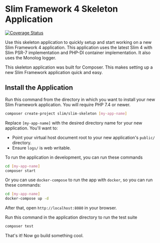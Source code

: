 # Slim Framework 4 Skeleton Application

[![Coverage Status](https://coveralls.io/repos/github/slimphp/Slim-Skeleton/badge.svg?branch=master)](https://coveralls.io/github/slimphp/Slim-Skeleton?branch=master)

Use this skeleton application to quickly setup and start working on a new Slim
Framework 4 application. This application uses the latest Slim 4 with Slim PSR-7
implementation and PHP-DI container implementation. It also uses the Monolog
logger.

This skeleton application was built for Composer. This makes setting up a new
Slim Framework application quick and easy.

## Install the Application

Run this command from the directory in which you want to install your new Slim
Framework application. You will require PHP 7.4 or newer.

```bash
composer create-project slim/slim-skeleton [my-app-name]
```

Replace `[my-app-name]` with the desired directory name for your new
application. You'll want to:

* Point your virtual host document root to your new application's `public/`
  directory.
* Ensure `logs/` is web writable.

To run the application in development, you can run these commands

```bash
cd [my-app-name]
composer start
```

Or you can use `docker-compose` to run the app with `docker`, so you can run
these commands:

```bash
cd [my-app-name]
docker-compose up -d
```

After that, open `http://localhost:8080` in your browser.

Run this command in the application directory to run the test suite

```bash
composer test
```

That's it! Now go build something cool.
